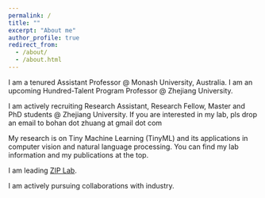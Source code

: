 ```yaml
---
permalink: /
title: ""
excerpt: "About me"
author_profile: true
redirect_from: 
  - /about/
  - /about.html
---
```


I am a tenured Assistant Professor @ Monash University, Australia. I am an upcoming Hundred-Talent Program Professor @ Zhejiang University. 

I am actively recruiting Research Assistant, Research Fellow, Master and PhD students @ Zhejiang University. If you are interested in my lab, pls drop an email to bohan dot zhuang at gmail dot com     

My research is on Tiny Machine Learning (TinyML) and its applications in computer vision and natural language processing. You can find my lab information and my publications at the top. 

I am leading [ZIP Lab](https://ziplab.github.io/).

I am actively pursuing collaborations with industry.
